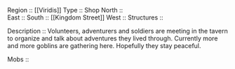 Region :: [[Viridis]]
Type :: Shop
North ::  
East :: 
South ::  [[Kingdom Street]]
West :: 
Structures :: 

Description :: Volunteers, adventurers and soldiers are meeting in the tavern to organize and talk about adventures they lived through. Currently more and more goblins are gathering here. Hopefully they stay peaceful.

Mobs ::